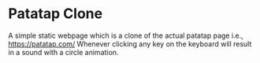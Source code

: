Patatap Clone
==================

A simple static webpage which is a clone of the actual patatap page i.e., https://patatap.com/
Whenever clicking any key on the keyboard will result in a sound with a circle animation. 

